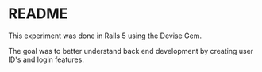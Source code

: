 # README

This experiment was done in Rails 5 using the Devise Gem.

The goal was to better understand back end development by creating user ID's and login features.

